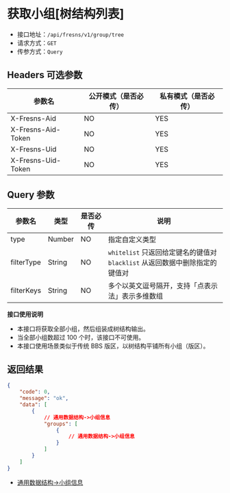 # 获取小组[树结构列表]

- 接口地址：`/api/fresns/v1/group/tree`
- 请求方式：`GET`
- 传参方式：`Query`

## Headers 可选参数

| 参数名 | 公开模式（是否必传） | 私有模式（是否必传） |
| --- | --- | --- |
| X-Fresns-Aid | NO | YES |
| X-Fresns-Aid-Token | NO | YES |
| X-Fresns-Uid | NO | YES |
| X-Fresns-Uid-Token | NO | YES |

## Query 参数

| 参数名 | 类型 | 是否必传 | 说明 |
| --- | --- | --- | --- |
| type | Number | NO | 指定自定义类型 |
| filterType | String | NO | `whitelist` 只返回给定键名的键值对<br>`blacklist` 从返回数据中删除指定的键值对 |
| filterKeys | String | NO | 多个以英文逗号隔开，支持「点表示法」表示多维数组 |

**接口使用说明**

- 本接口将获取全部小组，然后组装成树结构输出。
- 当全部小组数超过 100 个时，该接口不可使用。
- 本接口使用场景类似于传统 BBS 版区，以树结构平铺所有小组（版区）。

## 返回结果

```json
{
    "code": 0,
    "message": "ok",
    "data": [
        {
            // 通用数据结构->小组信息
            "groups": [
                {
                    // 通用数据结构->小组信息
                }
            ]
        }
    ]
}
```

- [通用数据结构->小组信息](../../reference/data/group.md)
